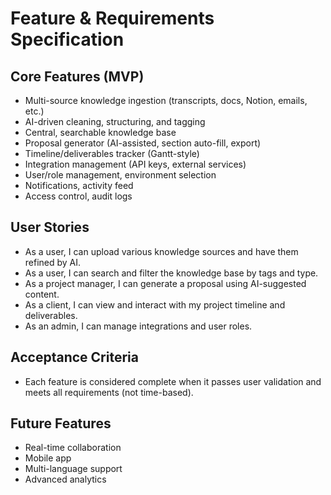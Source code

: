 # Feature & Requirements Specification

## Core Features (MVP)
- Multi-source knowledge ingestion (transcripts, docs, Notion, emails, etc.)
- AI-driven cleaning, structuring, and tagging
- Central, searchable knowledge base
- Proposal generator (AI-assisted, section auto-fill, export)
- Timeline/deliverables tracker (Gantt-style)
- Integration management (API keys, external services)
- User/role management, environment selection
- Notifications, activity feed
- Access control, audit logs

## User Stories
- As a user, I can upload various knowledge sources and have them refined by AI.
- As a user, I can search and filter the knowledge base by tags and type.
- As a project manager, I can generate a proposal using AI-suggested content.
- As a client, I can view and interact with my project timeline and deliverables.
- As an admin, I can manage integrations and user roles.

## Acceptance Criteria
- Each feature is considered complete when it passes user validation and meets all requirements (not time-based).

## Future Features
- Real-time collaboration
- Mobile app
- Multi-language support
- Advanced analytics 